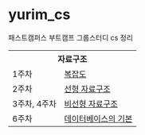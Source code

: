# yurim_cs
패스트캠퍼스 부트캠프 그룹스터디 cs 정리

<table>
<tr><th colspan="2">자료구조</th></tr>
<tr><td rowspan="1">1주차</td><td><a href = "https://velog.io/@dbfla0628/Chapter-05.-%EC%9E%90%EB%A3%8C-%EA%B5%AC%EC%A1%B0-%EB%B3%B5%EC%9E%A1%EB%8F%84">복잡도</a></td></tr>
<tr><td rowspan="1">2주차</td><td><a href = "https://velog.io/@dbfla0628/%EB%A9%B4%EC%A0%91%EC%9D%84-%EC%9C%84%ED%95%9C-CS-%EC%A0%84%EA%B3%B5%EC%A7%80%EC%8B%9D-%EB%85%B8%ED%8A%B8-Chapter-05.-%EC%9E%90%EB%A3%8C-%EA%B5%AC%EC%A1%B0-%EC%84%A0%ED%98%95-%EC%9E%90%EB%A3%8C-%EA%B5%AC%EC%A1%B0-6xrv5c0a">선형 자료구조</a></td></tr>
<tr><td rowspan="1">3주차, 4주차</td><td><a href = "https://velog.io/@dbfla0628/%EB%A9%B4%EC%A0%91%EC%9D%84-%EC%9C%84%ED%95%9C-CS-%EC%A0%84%EA%B3%B5%EC%A7%80%EC%8B%9D-%EB%85%B8%ED%8A%B8-Chapter-05.-%EC%9E%90%EB%A3%8C-%EA%B5%AC%EC%A1%B0-%EB%B9%84%EC%84%A0%ED%98%95-%EC%9E%90%EB%A3%8C-%EA%B5%AC%EC%A1%B0">비선형 자료구조</a></td></tr>
<tr><td rowspan="1">6주차</td><td><a href = "https://velog.io/@dbfla0628/%EB%A9%B4%EC%A0%91%EC%9D%84-%EC%9C%84%ED%95%9C-CS-%EC%A0%84%EA%B3%B5%EC%A7%80%EC%8B%9D-%EB%85%B8%ED%8A%B8-Chapter-05.-%EC%9E%90%EB%A3%8C-%EA%B5%AC%EC%A1%B0-%EB%A9%B4%EC%A0%91-%EC%98%88%EC%83%81-%EC%A7%88%EB%AC%B8](https://velog.io/@dbfla0628/%EB%A9%B4%EC%A0%91%EC%9D%84-%EC%9C%84%ED%95%9C-CS-%EC%A0%84%EA%B3%B5%EC%A7%80%EC%8B%9D-%EB%85%B8%ED%8A%B8-Chapter-04.-%EC%9E%90%EB%A3%8C-%EA%B5%AC%EC%A1%B0-%EB%8D%B0%EC%9D%B4%ED%84%B0%EB%B2%A0%EC%9D%B4%EC%8A%A4%EC%9D%98-%EA%B8%B0%EB%B3%B8)https://velog.io/@dbfla0628/%EB%A9%B4%EC%A0%91%EC%9D%84-%EC%9C%84%ED%95%9C-CS-%EC%A0%84%EA%B3%B5%EC%A7%80%EC%8B%9D-%EB%85%B8%ED%8A%B8-Chapter-04.-%EC%9E%90%EB%A3%8C-%EA%B5%AC%EC%A1%B0-%EB%8D%B0%EC%9D%B4%ED%84%B0%EB%B2%A0%EC%9D%B4%EC%8A%A4%EC%9D%98-%EA%B8%B0%EB%B3%B8">데이터베이스의 기본</a></td></tr>
</table>



